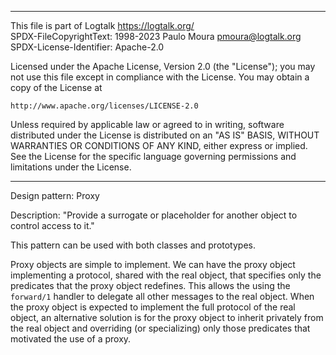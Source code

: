 ________________________________________________________________________

This file is part of Logtalk <https://logtalk.org/>  
SPDX-FileCopyrightText: 1998-2023 Paulo Moura <pmoura@logtalk.org>  
SPDX-License-Identifier: Apache-2.0

Licensed under the Apache License, Version 2.0 (the "License");
you may not use this file except in compliance with the License.
You may obtain a copy of the License at

    http://www.apache.org/licenses/LICENSE-2.0

Unless required by applicable law or agreed to in writing, software
distributed under the License is distributed on an "AS IS" BASIS,
WITHOUT WARRANTIES OR CONDITIONS OF ANY KIND, either express or implied.
See the License for the specific language governing permissions and
limitations under the License.
________________________________________________________________________


Design pattern:
	Proxy

Description:
	"Provide a surrogate or placeholder for another object to control
	access to it."

This pattern can be used with both classes and prototypes.

Proxy objects are simple to implement. We can have the proxy object
implementing a protocol, shared with the real object, that specifies
only the predicates that the proxy object redefines. This allows the
using the `forward/1` handler to delegate all other messages to the
real object. When the proxy object is expected to implement the full
protocol of the real object, an alternative solution is for the proxy
object to inherit privately from the real object and overriding (or
specializing) only those predicates that motivated the use of a proxy.
